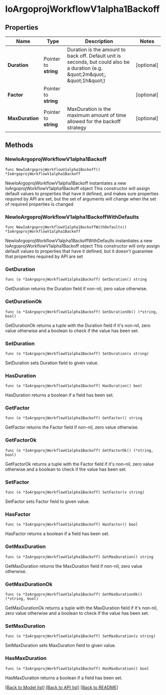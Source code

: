 # IoArgoprojWorkflowV1alpha1Backoff

## Properties

Name | Type | Description | Notes
------------ | ------------- | ------------- | -------------
**Duration** | Pointer to **string** | Duration is the amount to back off. Default unit is seconds, but could also be a duration (e.g. \&quot;2m\&quot;, \&quot;1h\&quot;) | [optional] 
**Factor** | Pointer to **string** |  | [optional] 
**MaxDuration** | Pointer to **string** | MaxDuration is the maximum amount of time allowed for the backoff strategy | [optional] 

## Methods

### NewIoArgoprojWorkflowV1alpha1Backoff

`func NewIoArgoprojWorkflowV1alpha1Backoff() *IoArgoprojWorkflowV1alpha1Backoff`

NewIoArgoprojWorkflowV1alpha1Backoff instantiates a new IoArgoprojWorkflowV1alpha1Backoff object
This constructor will assign default values to properties that have it defined,
and makes sure properties required by API are set, but the set of arguments
will change when the set of required properties is changed

### NewIoArgoprojWorkflowV1alpha1BackoffWithDefaults

`func NewIoArgoprojWorkflowV1alpha1BackoffWithDefaults() *IoArgoprojWorkflowV1alpha1Backoff`

NewIoArgoprojWorkflowV1alpha1BackoffWithDefaults instantiates a new IoArgoprojWorkflowV1alpha1Backoff object
This constructor will only assign default values to properties that have it defined,
but it doesn't guarantee that properties required by API are set

### GetDuration

`func (o *IoArgoprojWorkflowV1alpha1Backoff) GetDuration() string`

GetDuration returns the Duration field if non-nil, zero value otherwise.

### GetDurationOk

`func (o *IoArgoprojWorkflowV1alpha1Backoff) GetDurationOk() (*string, bool)`

GetDurationOk returns a tuple with the Duration field if it's non-nil, zero value otherwise
and a boolean to check if the value has been set.

### SetDuration

`func (o *IoArgoprojWorkflowV1alpha1Backoff) SetDuration(v string)`

SetDuration sets Duration field to given value.

### HasDuration

`func (o *IoArgoprojWorkflowV1alpha1Backoff) HasDuration() bool`

HasDuration returns a boolean if a field has been set.

### GetFactor

`func (o *IoArgoprojWorkflowV1alpha1Backoff) GetFactor() string`

GetFactor returns the Factor field if non-nil, zero value otherwise.

### GetFactorOk

`func (o *IoArgoprojWorkflowV1alpha1Backoff) GetFactorOk() (*string, bool)`

GetFactorOk returns a tuple with the Factor field if it's non-nil, zero value otherwise
and a boolean to check if the value has been set.

### SetFactor

`func (o *IoArgoprojWorkflowV1alpha1Backoff) SetFactor(v string)`

SetFactor sets Factor field to given value.

### HasFactor

`func (o *IoArgoprojWorkflowV1alpha1Backoff) HasFactor() bool`

HasFactor returns a boolean if a field has been set.

### GetMaxDuration

`func (o *IoArgoprojWorkflowV1alpha1Backoff) GetMaxDuration() string`

GetMaxDuration returns the MaxDuration field if non-nil, zero value otherwise.

### GetMaxDurationOk

`func (o *IoArgoprojWorkflowV1alpha1Backoff) GetMaxDurationOk() (*string, bool)`

GetMaxDurationOk returns a tuple with the MaxDuration field if it's non-nil, zero value otherwise
and a boolean to check if the value has been set.

### SetMaxDuration

`func (o *IoArgoprojWorkflowV1alpha1Backoff) SetMaxDuration(v string)`

SetMaxDuration sets MaxDuration field to given value.

### HasMaxDuration

`func (o *IoArgoprojWorkflowV1alpha1Backoff) HasMaxDuration() bool`

HasMaxDuration returns a boolean if a field has been set.


[[Back to Model list]](../README.md#documentation-for-models) [[Back to API list]](../README.md#documentation-for-api-endpoints) [[Back to README]](../README.md)


